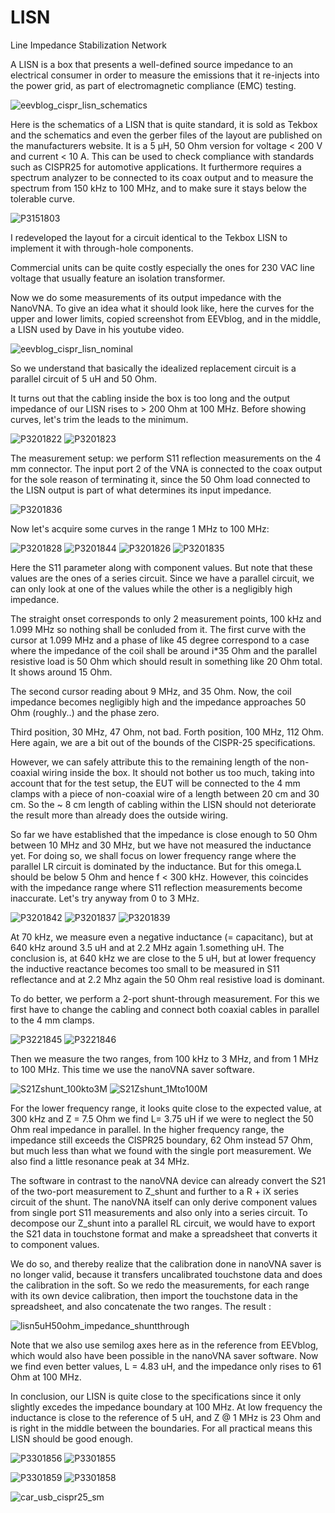 # LISN
Line Impedance Stabilization Network

A LISN is a box that presents a well-defined source impedance to an electrical consumer in order to measure the emissions that it re-injects into the power grid, as part of electromagnetic compliance (EMC) testing.

![eevblog_cispr_lisn_schematics](https://github.com/user-attachments/assets/2d3cc524-24a0-46f3-85c0-db89c3493d5f)


Here is the schematics of a LISN that is quite standard, it is sold as Tekbox and the schematics and even the gerber files of the layout are published on the manufacturers website. It is a 5 µH, 50 Ohm version for voltage < 200 V and current < 10 A. This can be used to check compliance with standards such as CISPR25 for automotive applications. It furthermore requires a spectrum analyzer to be connected to its coax output and to measure the spectrum from 150 kHz to 100 MHz, and to make sure it stays below the tolerable curve.

![P3151803](https://github.com/user-attachments/assets/8381b36a-c79b-439b-8ef4-f32638255485)

I redeveloped the layout for a circuit identical to the Tekbox LISN to implement it with through-hole components. 

Commercial units can be quite costly especially the ones for 230 VAC line voltage that usually feature an isolation transformer.

Now we do some measurements of its output impedance with the NanoVNA. To give an idea what it should look like, here the curves for the upper and lower limits, copied screenshot from EEVblog, and in the middle, a LISN used by Dave in his youtube video. 

![eevblog_cispr_lisn_nominal](https://github.com/user-attachments/assets/fa9db483-89ff-4db8-ba68-fd3dc2675d40)


So we understand that basically the idealized replacement circuit is a parallel circuit of 5 uH and 50 Ohm.

It turns out that the cabling inside the box is too long and the output impedance of our LISN rises to > 200 Ohm at 100 MHz. Before showing curves, let's trim the leads to the minimum.

![P3201822](https://github.com/user-attachments/assets/69fa2651-419a-474a-9d4e-eecc8ede6a72)  ![P3201823](https://github.com/user-attachments/assets/8111f4a1-ea33-4821-b9ad-254df51b7dd6)

The measurement setup: we perform S11 reflection measurements on the 4 mm connector. The input port 2 of the VNA is connected to the coax output for the sole reason of terminating it, since the 50 Ohm load connected to the LISN output is part of what determines its input impedance.

![P3201836](https://github.com/user-attachments/assets/384b5663-d0a5-4ada-a9ab-91bb98bb1f66)

Now let's acquire some curves in the range 1 MHz to 100 MHz:

![P3201828](https://github.com/user-attachments/assets/79e72d77-c586-4cc9-ab81-840ce5ab3410)  ![P3201844](https://github.com/user-attachments/assets/8266cff3-123a-41cd-a94b-ef1c064ddf58)
![P3201826](https://github.com/user-attachments/assets/b53afc89-86ca-4f1d-be5c-de4b3f909943)  ![P3201835](https://github.com/user-attachments/assets/cabad535-b50a-47a4-8927-bba2acd8b6df)

Here the S11 parameter along with component values. But note that these values are the ones of a series circuit. Since we have a parallel circuit, we can only look at one of the values while the other is a negligibly high impedance.

The straight onset corresponds to only 2 measurement points, 100 kHz and 1.099 MHz so nothing shall be conluded from it. The first curve with the cursor at 1.099 MHz and a phase of like 45 degree correspond to a case where the impedance of the coil shall be around i*35 Ohm and the parallel resistive load is 50 Ohm which should result in something like 20 Ohm total. It shows around 15 Ohm.

The second cursor reading about 9 MHz, and 35 Ohm. Now, the coil impedance becomes negligibly high and the impedance approaches 50 Ohm (roughly..) and the phase zero.

Third position, 30 MHz, 47 Ohm, not bad. Forth position, 100 MHz, 112 Ohm. Here again, we are a bit out of the bounds of the CISPR-25 specifications. 

However, we can safely attribute this to the remaining length of the non-coaxial wiring inside the box. It should not bother us too much, taking into account that for the test setup, the EUT will be connected to the 4 mm clamps with a piece of non-coaxial wire of a length between 20 cm and 30 cm. So the ~ 8 cm length of cabling within the LISN should not deteriorate the result more than already does the outside wiring.

So far we have established that the impedance is close enough to 50 Ohm between 10 MHz and 30 MHz, but we have not measured the inductance yet. For doing so, we shall focus on lower frequency range where the parallel LR circuit is dominated by the inductance. But for this omega.L should be below 5 Ohm and hence f < 300 kHz. However, this coincides with the impedance range where S11 reflection measurements become inaccurate. Let's try anyway from 0 to 3 MHz.


![P3201842](https://github.com/user-attachments/assets/6fc4d233-3d56-460a-bc73-1ae1cd67fbf1)  ![P3201837](https://github.com/user-attachments/assets/7046e02e-1e45-47d9-bc4d-0f9b6758e125)
![P3201839](https://github.com/user-attachments/assets/39417820-4aa4-4bbf-b5da-eebccb645d23)

At 70 kHz, we measure even a negative inductance (= capacitanc), but at 640 kHz around 3.5 uH and at 2.2 MHz again 1.something uH. The conclusion is, at 640 kHz we are close to the 5 uH, but at lower frequency the inductive reactance becomes too small to be measured in S11 reflectance and at 2.2 Mhz again the 50 Ohm real resistive load is dominant.

To do better, we perform a 2-port shunt-through measurement. For this we first have to change the cabling and connect both coaxial cables in parallel to the 4 mm clamps.

![P3221845](https://github.com/user-attachments/assets/f25a4415-04a5-43b9-ab56-7e32835dbdcd)  ![P3221846](https://github.com/user-attachments/assets/56fc96b6-22d4-46f6-b767-765ec2d98639)

Then we measure the two ranges, from 100 kHz to 3 MHz, and from 1 MHz to 100 MHz. This time we use the nanoVNA saver software.

![S21Zshunt_100kto3M](https://github.com/user-attachments/assets/d3dfdc59-cc76-4129-aa59-bbc13261e1f8)  ![S21Zshunt_1Mto100M](https://github.com/user-attachments/assets/d6bed62b-a2a9-4295-afb0-4bcd54d68b52)

For the lower frequency range, it looks quite close to the expected value, at 300 kHz and Z = 7.5 Ohm we find L= 3.75 uH if we were to neglect the 50 Ohm real impedance in parallel. In the higher frequency range, the impedance still exceeds the CISPR25 boundary, 62 Ohm instead 57 Ohm, but much less than what we found with the single port measurement. We also find a little resonance peak at 34 MHz. 

The software in contrast to the nanoVNA device can already convert the S21 of the two-port measurement to Z_shunt and further to a R + iX series circuit of the shunt. The nanoVNA itself can only derive component values from single port S11 measurements and also only into a series circuit. To decompose our Z_shunt into a parallel RL circuit, we would have to export the S21 data in touchstone format and make a spreadsheet that converts it to component values.

We do so, and thereby realize that the calibration done in nanoVNA saver is no longer valid, because it transfers uncalibrated touchstone data and does the calibration in the soft. So we redo the measurements, for each range with its own device calibration, then import the touchstone data in the spreadsheet, and also concatenate the two ranges. The result :

![lisn5uH50ohm_impedance_shuntthrough](https://github.com/user-attachments/assets/44dc48a3-0063-4242-8b62-b54dda2bb628)

Note that we also use semilog axes here as in the reference from EEVblog, which would also have been possible in the nanoVNA saver software. Now we find even better values, L = 4.83 uH, and the impedance only rises to 61 Ohm at 100 MHz.

In conclusion, our LISN is quite close to the specifications since it only slightly excedes the impedance boundary at 100 MHz. At low frequency the inductance is close to the reference of 5 uH, and Z @ 1 MHz is 23 Ohm and is right in the middle between the boundaries. For all practical means this LISN should be good enough.


![P3301856](https://github.com/user-attachments/assets/14b0b30d-408d-4514-85f1-5b6c8f2e1ebe) ![P3301855](https://github.com/user-attachments/assets/1b77e3b1-e0da-41b8-a32d-4b57c3f4872b)


![P3301859](https://github.com/user-attachments/assets/766450e3-15d1-432a-996f-fb644abf65d2)  ![P3301858](https://github.com/user-attachments/assets/24f7163a-29e1-405d-b924-b4765fa1a93e)


![car_usb_cispr25_sm](https://github.com/user-attachments/assets/3106cafb-dbe1-4805-b6cc-f4ec154a514e)

